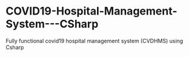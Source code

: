 # COVID19-Hospital-Management-System---CSharp
Fully functional covid19 hospital management system (CVDHMS) using Csharp
